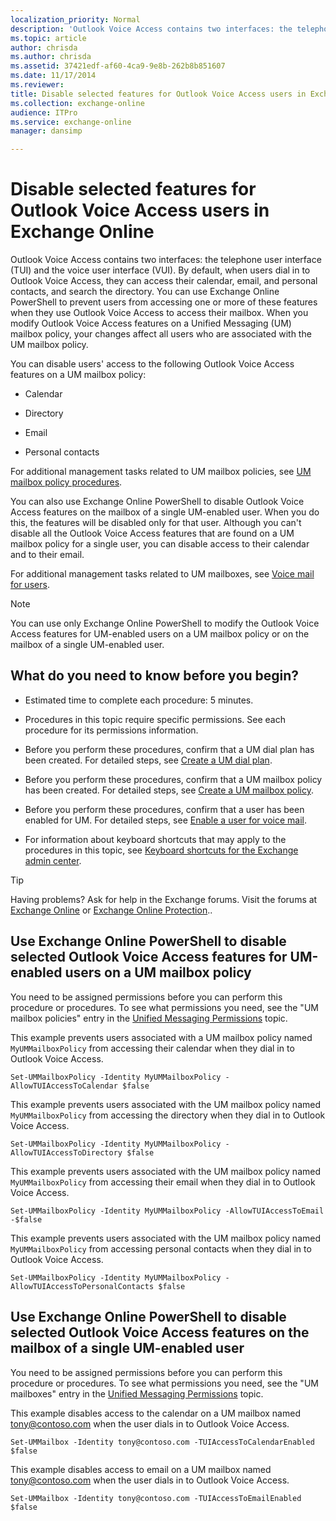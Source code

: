 ```yaml
---
localization_priority: Normal
description: 'Outlook Voice Access contains two interfaces: the telephone user interface (TUI) and the voice user interface (VUI). By default, when users dial in to Outlook Voice Access, they can access their calendar, email, and personal contacts, and search the directory. You can use Exchange Online PowerShell to prevent users from accessing one or more of these features when they use Outlook Voice Access to access their mailbox. When you modify Outlook Voice Access features on a Unified Messaging (UM) mailbox policy, your changes affect all users who are associated with the UM mailbox policy.'
ms.topic: article
author: chrisda
ms.author: chrisda
ms.assetid: 37421edf-af60-4ca9-9e8b-262b8b851607
ms.date: 11/17/2014
ms.reviewer: 
title: Disable selected features for Outlook Voice Access users in Exchange Online
ms.collection: exchange-online
audience: ITPro
ms.service: exchange-online
manager: dansimp

---
```


# Disable selected features for Outlook Voice Access users in Exchange Online

Outlook Voice Access contains two interfaces: the telephone user interface (TUI) and the voice user interface (VUI). By default, when users dial in to Outlook Voice Access, they can access their calendar, email, and personal contacts, and search the directory. You can use Exchange Online PowerShell to prevent users from accessing one or more of these features when they use Outlook Voice Access to access their mailbox. When you modify Outlook Voice Access features on a Unified Messaging (UM) mailbox policy, your changes affect all users who are associated with the UM mailbox policy.

You can disable users' access to the following Outlook Voice Access features on a UM mailbox policy:

- Calendar

- Directory

- Email

- Personal contacts

For additional management tasks related to UM mailbox policies, see [UM mailbox policy procedures](../../voice-mail-unified-messaging/set-up-voice-mail/um-mailbox-policy-procedures.md).

You can also use Exchange Online PowerShell to disable Outlook Voice Access features on the mailbox of a single UM-enabled user. When you do this, the features will be disabled only for that user. Although you can't disable all the Outlook Voice Access features that are found on a UM mailbox policy for a single user, you can disable access to their calendar and to their email.

For additional management tasks related to UM mailboxes, see [Voice mail for users](../../voice-mail-unified-messaging/set-up-voice-mail/voice-mail-for-users.md).

> [!NOTE]
> You can use only Exchange Online PowerShell to modify the Outlook Voice Access features for UM-enabled users on a UM mailbox policy or on the mailbox of a single UM-enabled user.

## What do you need to know before you begin?

- Estimated time to complete each procedure: 5 minutes.

- Procedures in this topic require specific permissions. See each procedure for its permissions information.

- Before you perform these procedures, confirm that a UM dial plan has been created. For detailed steps, see [Create a UM dial plan](../../voice-mail-unified-messaging/connect-voice-mail-system/create-um-dial-plan.md).

- Before you perform these procedures, confirm that a UM mailbox policy has been created. For detailed steps, see [Create a UM mailbox policy](../../voice-mail-unified-messaging/set-up-voice-mail/create-um-mailbox-policy.md).

- Before you perform these procedures, confirm that a user has been enabled for UM. For detailed steps, see [Enable a user for voice mail](../../voice-mail-unified-messaging/set-up-voice-mail/enable-a-user-for-voice-mail.md).

- For information about keyboard shortcuts that may apply to the procedures in this topic, see [Keyboard shortcuts for the Exchange admin center](../../accessibility/keyboard-shortcuts-in-admin-center.md).

> [!TIP]
> Having problems? Ask for help in the Exchange forums. Visit the forums at [Exchange Online](https://go.microsoft.com/fwlink/p/?linkId=267542) or [Exchange Online Protection](https://go.microsoft.com/fwlink/p/?linkId=285351)..

## Use Exchange Online PowerShell to disable selected Outlook Voice Access features for UM-enabled users on a UM mailbox policy

You need to be assigned permissions before you can perform this procedure or procedures. To see what permissions you need, see the "UM mailbox policies" entry in the [Unified Messaging Permissions](https://technet.microsoft.com/library/d326c3bc-8f33-434a-bf02-a83cc26a5498.aspx) topic.

This example prevents users associated with a UM mailbox policy named `MyUMMailboxPolicy` from accessing their calendar when they dial in to Outlook Voice Access.

```
Set-UMMailboxPolicy -Identity MyUMMailboxPolicy -AllowTUIAccessToCalendar $false
```

This example prevents users associated with the UM mailbox policy named `MyUMMailboxPolicy` from accessing the directory when they dial in to Outlook Voice Access.

```
Set-UMMailboxPolicy -Identity MyUMMailboxPolicy -AllowTUIAccessToDirectory $false
```

This example prevents users associated with the UM mailbox policy named `MyUMMailboxPolicy` from accessing their email when they dial in to Outlook Voice Access.

```
Set-UMMailboxPolicy -Identity MyUMMailboxPolicy -AllowTUIAccessToEmail -$false
```

This example prevents users associated with the UM mailbox policy named `MyUMMailboxPolicy` from accessing personal contacts when they dial in to Outlook Voice Access.

```
Set-UMMailboxPolicy -Identity MyUMMailboxPolicy -AllowTUIAccessToPersonalContacts $false
```

## Use Exchange Online PowerShell to disable selected Outlook Voice Access features on the mailbox of a single UM-enabled user

You need to be assigned permissions before you can perform this procedure or procedures. To see what permissions you need, see the "UM mailboxes" entry in the [Unified Messaging Permissions](https://technet.microsoft.com/library/d326c3bc-8f33-434a-bf02-a83cc26a5498.aspx) topic.

This example disables access to the calendar on a UM mailbox named tony@contoso.com when the user dials in to Outlook Voice Access.

```
Set-UMMailbox -Identity tony@contoso.com -TUIAccessToCalendarEnabled $false
```

This example disables access to email on a UM mailbox named tony@contoso.com when the user dials in to Outlook Voice Access.

```
Set-UMMailbox -Identity tony@contoso.com -TUIAccessToEmailEnabled $false
```
